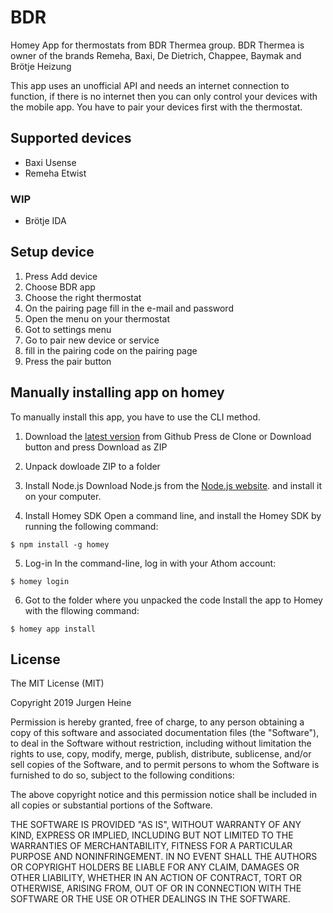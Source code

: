 # BDR

Homey App for thermostats from BDR Thermea group. BDR Thermea is owner of the brands Remeha, Baxi, De Dietrich, Chappee, Baymak and Brötje Heizung

This app uses an unofficial API and needs an internet connection to function, 
if there is no internet then you can only control your devices with the mobile app. 
You have to pair your devices first with the thermostat.

## Supported devices
* Baxi Usense
* Remeha Etwist

### WIP
* Brötje IDA

## Setup device

1. Press Add device 
2. Choose BDR app
3. Choose the right thermostat
4. On the pairing page fill in the e-mail and password
5. Open the menu on your thermostat
6. Got to settings menu
7. Go to pair new device or service
8. fill in the pairing code on the pairing page
9. Press the pair button

## Manually installing app on homey
To manually install this app, you have to use the CLI method.

1. Download the [latest version](https://github.com/jurgenheine/com.bdr) from Github
Press de Clone or Download button and press Download as ZIP

2. Unpack dowloade ZIP to a folder

3.  Install Node.js
	Download Node.js from the [Node.js website](https://nodejs.org/en/). and install it on your computer.

4. Install Homey SDK
Open a command line, and install the Homey SDK by running the following command:
```
$ npm install -g homey
```

5. Log-in
In the command-line, log in with your Athom account:
```
$ homey login
```

6. Got to the folder where you unpacked the code
Install the app to Homey with the fllowing command:
```
$ homey app install
```

## License
The MIT License (MIT)

Copyright 2019 Jurgen Heine

Permission is hereby granted, free of charge, to any person obtaining a copy
of this software and associated documentation files (the "Software"), to deal
in the Software without restriction, including without limitation the rights
to use, copy, modify, merge, publish, distribute, sublicense, and/or sell
copies of the Software, and to permit persons to whom the Software is
furnished to do so, subject to the following conditions:

The above copyright notice and this permission notice shall be included in
all copies or substantial portions of the Software.

THE SOFTWARE IS PROVIDED "AS IS", WITHOUT WARRANTY OF ANY KIND, EXPRESS OR
IMPLIED, INCLUDING BUT NOT LIMITED TO THE WARRANTIES OF MERCHANTABILITY,
FITNESS FOR A PARTICULAR PURPOSE AND NONINFRINGEMENT. IN NO EVENT SHALL THE
AUTHORS OR COPYRIGHT HOLDERS BE LIABLE FOR ANY CLAIM, DAMAGES OR OTHER
LIABILITY, WHETHER IN AN ACTION OF CONTRACT, TORT OR OTHERWISE, ARISING FROM,
OUT OF OR IN CONNECTION WITH THE SOFTWARE OR THE USE OR OTHER DEALINGS IN
THE SOFTWARE.